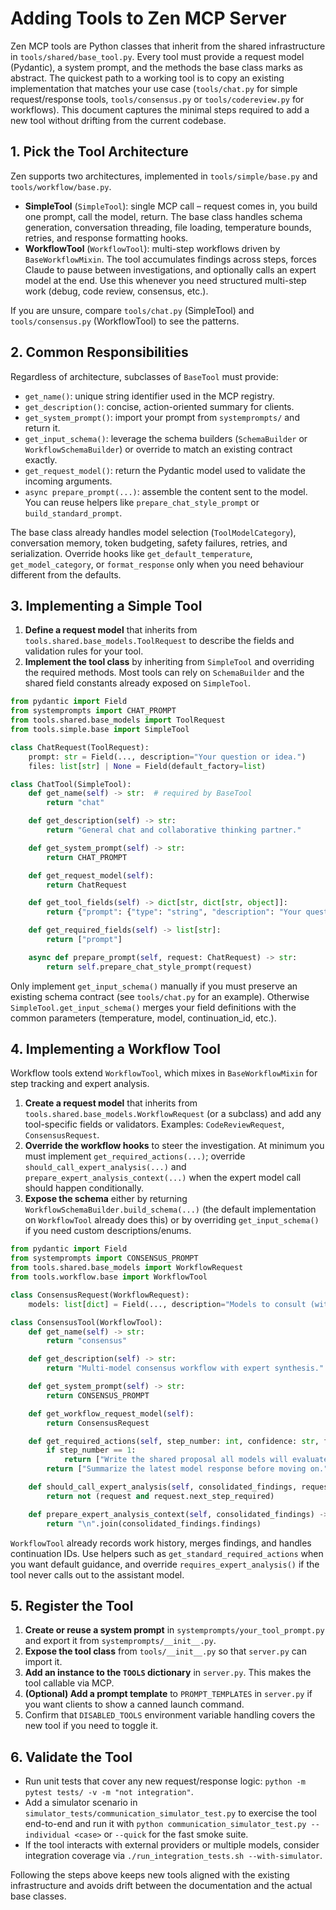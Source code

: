 # Adding Tools to Zen MCP Server

Zen MCP tools are Python classes that inherit from the shared infrastructure in `tools/shared/base_tool.py`.
Every tool must provide a request model (Pydantic), a system prompt, and the methods the base class marks as
abstract. The quickest path to a working tool is to copy an existing implementation that matches your use case
(`tools/chat.py` for simple request/response tools, `tools/consensus.py` or `tools/codereview.py` for workflows).
This document captures the minimal steps required to add a new tool without drifting from the current codebase.

## 1. Pick the Tool Architecture

Zen supports two architectures, implemented in `tools/simple/base.py` and `tools/workflow/base.py`.

- **SimpleTool** (`SimpleTool`): single MCP call – request comes in, you build one prompt, call the model, return.
  The base class handles schema generation, conversation threading, file loading, temperature bounds, retries,
  and response formatting hooks.
- **WorkflowTool** (`WorkflowTool`): multi-step workflows driven by `BaseWorkflowMixin`. The tool accumulates
  findings across steps, forces Claude to pause between investigations, and optionally calls an expert model at
  the end. Use this whenever you need structured multi-step work (debug, code review, consensus, etc.).

If you are unsure, compare `tools/chat.py` (SimpleTool) and `tools/consensus.py` (WorkflowTool) to see the patterns.

## 2. Common Responsibilities

Regardless of architecture, subclasses of `BaseTool` must provide:

- `get_name()`: unique string identifier used in the MCP registry.
- `get_description()`: concise, action-oriented summary for clients.
- `get_system_prompt()`: import your prompt from `systemprompts/` and return it.
- `get_input_schema()`: leverage the schema builders (`SchemaBuilder` or `WorkflowSchemaBuilder`) or override to
  match an existing contract exactly.
- `get_request_model()`: return the Pydantic model used to validate the incoming arguments.
- `async prepare_prompt(...)`: assemble the content sent to the model. You can reuse helpers like
  `prepare_chat_style_prompt` or `build_standard_prompt`.

The base class already handles model selection (`ToolModelCategory`), conversation memory, token budgeting, safety
failures, retries, and serialization. Override hooks like `get_default_temperature`, `get_model_category`, or
`format_response` only when you need behaviour different from the defaults.

## 3. Implementing a Simple Tool

1. **Define a request model** that inherits from `tools.shared.base_models.ToolRequest` to describe the fields and
   validation rules for your tool.
2. **Implement the tool class** by inheriting from `SimpleTool` and overriding the required methods. Most tools can
   rely on `SchemaBuilder` and the shared field constants already exposed on `SimpleTool`.

```python
from pydantic import Field
from systemprompts import CHAT_PROMPT
from tools.shared.base_models import ToolRequest
from tools.simple.base import SimpleTool

class ChatRequest(ToolRequest):
    prompt: str = Field(..., description="Your question or idea.")
    files: list[str] | None = Field(default_factory=list)

class ChatTool(SimpleTool):
    def get_name(self) -> str:  # required by BaseTool
        return "chat"

    def get_description(self) -> str:
        return "General chat and collaborative thinking partner."

    def get_system_prompt(self) -> str:
        return CHAT_PROMPT

    def get_request_model(self):
        return ChatRequest

    def get_tool_fields(self) -> dict[str, dict[str, object]]:
        return {"prompt": {"type": "string", "description": "Your question."}, "files": SimpleTool.FILES_FIELD}

    def get_required_fields(self) -> list[str]:
        return ["prompt"]

    async def prepare_prompt(self, request: ChatRequest) -> str:
        return self.prepare_chat_style_prompt(request)
```

Only implement `get_input_schema()` manually if you must preserve an existing schema contract (see
`tools/chat.py` for an example). Otherwise `SimpleTool.get_input_schema()` merges your field definitions with the
common parameters (temperature, model, continuation_id, etc.).

## 4. Implementing a Workflow Tool

Workflow tools extend `WorkflowTool`, which mixes in `BaseWorkflowMixin` for step tracking and expert analysis.

1. **Create a request model** that inherits from `tools.shared.base_models.WorkflowRequest` (or a subclass) and add
   any tool-specific fields or validators. Examples: `CodeReviewRequest`, `ConsensusRequest`.
2. **Override the workflow hooks** to steer the investigation. At minimum you must implement
   `get_required_actions(...)`; override `should_call_expert_analysis(...)` and
   `prepare_expert_analysis_context(...)` when the expert model call should happen conditionally.
3. **Expose the schema** either by returning `WorkflowSchemaBuilder.build_schema(...)` (the default implementation on
   `WorkflowTool` already does this) or by overriding `get_input_schema()` if you need custom descriptions/enums.

```python
from pydantic import Field
from systemprompts import CONSENSUS_PROMPT
from tools.shared.base_models import WorkflowRequest
from tools.workflow.base import WorkflowTool

class ConsensusRequest(WorkflowRequest):
    models: list[dict] = Field(..., description="Models to consult (with optional stance).")

class ConsensusTool(WorkflowTool):
    def get_name(self) -> str:
        return "consensus"

    def get_description(self) -> str:
        return "Multi-model consensus workflow with expert synthesis."

    def get_system_prompt(self) -> str:
        return CONSENSUS_PROMPT

    def get_workflow_request_model(self):
        return ConsensusRequest

    def get_required_actions(self, step_number: int, confidence: str, findings: str, total_steps: int, request=None) -> list[str]:
        if step_number == 1:
            return ["Write the shared proposal all models will evaluate."]
        return ["Summarize the latest model response before moving on."]

    def should_call_expert_analysis(self, consolidated_findings, request=None) -> bool:
        return not (request and request.next_step_required)

    def prepare_expert_analysis_context(self, consolidated_findings) -> str:
        return "\n".join(consolidated_findings.findings)
```

`WorkflowTool` already records work history, merges findings, and handles continuation IDs. Use helpers such as
`get_standard_required_actions` when you want default guidance, and override `requires_expert_analysis()` if the tool
never calls out to the assistant model.

## 5. Register the Tool

1. **Create or reuse a system prompt** in `systemprompts/your_tool_prompt.py` and export it from
   `systemprompts/__init__.py`.
2. **Expose the tool class** from `tools/__init__.py` so that `server.py` can import it.
3. **Add an instance to the `TOOLS` dictionary** in `server.py`. This makes the tool callable via MCP.
4. **(Optional) Add a prompt template** to `PROMPT_TEMPLATES` in `server.py` if you want clients to show a canned
   launch command.
5. Confirm that `DISABLED_TOOLS` environment variable handling covers the new tool if you need to toggle it.

## 6. Validate the Tool

- Run unit tests that cover any new request/response logic: `python -m pytest tests/ -v -m "not integration"`.
- Add a simulator scenario in `simulator_tests/communication_simulator_test.py` to exercise the tool end-to-end and
  run it with `python communication_simulator_test.py --individual <case>` or `--quick` for the fast smoke suite.
- If the tool interacts with external providers or multiple models, consider integration coverage via
  `./run_integration_tests.sh --with-simulator`.

Following the steps above keeps new tools aligned with the existing infrastructure and avoids drift between the
documentation and the actual base classes.
